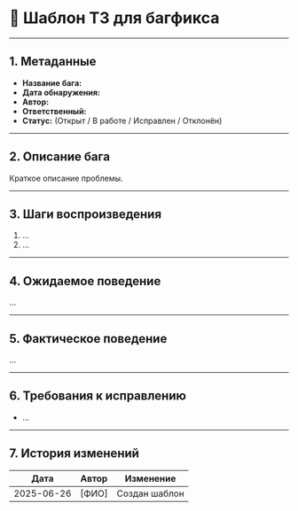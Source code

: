 # 📝 Шаблон ТЗ для багфикса

---

## 1. Метаданные
- **Название бага:**
- **Дата обнаружения:**
- **Автор:**
- **Ответственный:**
- **Статус:** (Открыт / В работе / Исправлен / Отклонён)

---

## 2. Описание бага
Краткое описание проблемы.

---

## 3. Шаги воспроизведения
1. ...
2. ...

---

## 4. Ожидаемое поведение
...

---

## 5. Фактическое поведение
...

---

## 6. Требования к исправлению
- ...

---

## 7. История изменений
| Дата       | Автор         | Изменение                |
|------------|--------------|--------------------------|
| 2025-06-26 | [ФИО]        | Создан шаблон            | 